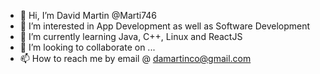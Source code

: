- 👋 Hi, I’m David Martin @Marti746
- 👀 I’m interested in App Development as well as Software Development
- 🌱 I’m currently learning Java, C++, Linux and ReactJS
- 💞️ I’m looking to collaborate on ...
- 📫 How to reach me by email @ damartinco@gmail.com

<!---
Marti746/Marti746 is a ✨ special ✨ repository because its `README.md` (this file) appears on your GitHub profile.
You can click the Preview link to take a look at your changes.
--->
